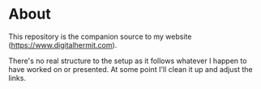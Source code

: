 # About

This repository is the companion source to my website (https://www.digitalhermit.com).

There's no real structure to the setup as it follows whatever I happen to have worked on 
or presented. At some point I'll clean it up and adjust the links.


